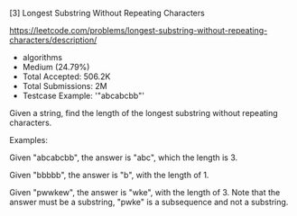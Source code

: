 [3] Longest Substring Without Repeating Characters  

https://leetcode.com/problems/longest-substring-without-repeating-characters/description/

* algorithms
* Medium (24.79%)
* Total Accepted:    506.2K
* Total Submissions: 2M
* Testcase Example:  '"abcabcbb"'

Given a string, find the length of the longest substring without repeating characters.

Examples:

Given "abcabcbb", the answer is "abc", which the length is 3.

Given "bbbbb", the answer is "b", with the length of 1.

Given "pwwkew", the answer is "wke", with the length of 3. Note that the answer must be a substring, "pwke" is a subsequence and not a substring.
